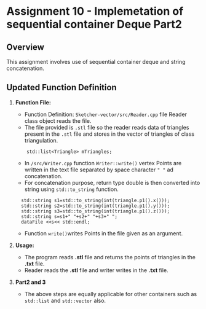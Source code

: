 # Assignment 10 - Implemetation of sequential container Deque Part2
 
## Overview
 
This assignment involves use of sequential container deque and string concatenation.
 
## Updated Function Definition
 
1. **Function File:**
   - Function Definition: `Sketcher-vector/src/Reader.cpp` file Reader class object reads the file.
   - The file provided is `.stl` file so the reader reads data of triangles present in the `.stl` file and  stores in the vector of triangles of class triangulation.
   ```
       std::list<Triangle> mTriangles;
   ```
 
   - In `/src/Writer.cpp` function `Writer::write()` vertex Points are written in the text file separated by space character `" "` ad concatenation.
   - For concatenation purpose, return type double is then converted into string using `std::to_string` function.
    ```
      std::string s1=std::to_string(int(triangle.p1().x()));
      std::string s2=std::to_string(int(triangle.p1().y())); 
      std::string s3=std::to_string(int(triangle.p1().z()));
      std::string s=s1+" "+s2+" "+s3+" ";
      dataFile <<s<< std::endl;
    ```
   - Function `write()`writes Points in the file given as an argument.
 
2. **Usage:**
   - The program reads **.stl** file and returns the points of triangles in the **.txt** file.
   - Reader reads the **.stl** file and writer writes in the **.txt** file.
 
3. **Part2 and 3**
   - The above steps are equally applicable for other containers such as `std::list` and `std::vector` also.  